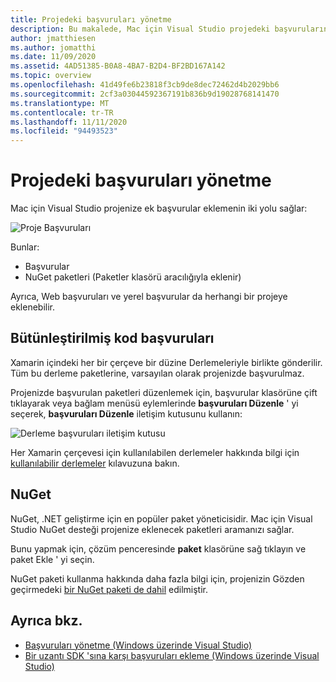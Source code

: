 ```yaml
---
title: Projedeki başvuruları yönetme
description: Bu makalede, Mac için Visual Studio projedeki başvuruların nasıl yönetileceği açıklanmaktadır
author: jmatthiesen
ms.author: jomatthi
ms.date: 11/09/2020
ms.assetid: 4AD51385-B0A8-4BA7-B2D4-BF2BD167A142
ms.topic: overview
ms.openlocfilehash: 41d49fe6b23818f3cb9de8dec72462d4b2029bb6
ms.sourcegitcommit: 2cf3a03044592367191b836b9d19028768141470
ms.translationtype: MT
ms.contentlocale: tr-TR
ms.lasthandoff: 11/11/2020
ms.locfileid: "94493523"
---
```

# <a name="managing-references-in-a-project"></a>Projedeki başvuruları yönetme

Mac için Visual Studio projenize ek başvurular eklemenin iki yolu sağlar:

![Proje Başvuruları](media/projects-and-solutions-image10.png)

Bunlar:

* Başvurular
* NuGet paketleri (Paketler klasörü aracılığıyla eklenir)

Ayrıca, Web başvuruları ve yerel başvurular da herhangi bir projeye eklenebilir.

## <a name="assembly-references"></a>Bütünleştirilmiş kod başvuruları

Xamarin içindeki her bir çerçeve bir düzine Derlemeleriyle birlikte gönderilir. Tüm bu derleme paketlerine, varsayılan olarak projenizde başvurulmaz.

Projenizde başvurulan paketleri düzenlemek için, başvurular klasörüne çift tıklayarak veya bağlam menüsü eylemlerinde **başvuruları Düzenle** ' yi seçerek, **başvuruları Düzenle** iletişim kutusunu kullanın:

![Derleme başvuruları iletişim kutusu](media/projects-and-solutions-image11.png)

Her Xamarin çerçevesi için kullanılabilen derlemeler hakkında bilgi için [kullanılabilir derlemeler](https://developer.xamarin.com/guides/cross-platform/advanced/available-assemblies/) kılavuzuna bakın.

## <a name="nuget"></a>NuGet

NuGet, .NET geliştirme için en popüler paket yöneticisidir. Mac için Visual Studio NuGet desteği projenize eklenecek paketleri aramanızı sağlar.

Bunu yapmak için, çözüm penceresinde **paket** klasörüne sağ tıklayın ve paket Ekle ' yi seçin.

NuGet paketi kullanma hakkında daha fazla bilgi için, projenizin Gözden geçirmedeki [bir NuGet paketi de dahil](nuget-walkthrough.md) edilmiştir.

## <a name="see-also"></a>Ayrıca bkz.

- [Başvuruları yönetme (Windows üzerinde Visual Studio)](/visualstudio/ide/managing-references-in-a-project)
- [Bir uzantı SDK 'sına karşı başvuruları ekleme (Windows üzerinde Visual Studio)](/visualstudio/ide/adding-references-using-nuget-versus-an-extension-sdk)